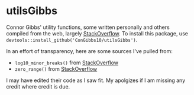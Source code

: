 # utilsGibbs
Connor Gibbs' utility functions, some written personally and others compiled from the web, largely [StackOverflow](https://stackoverflow.com/). To install this package, use `devtools::install_github('ConGibbs10/utilsGibbs')`.

In an effort of transparency, here are some sources I've pulled from:
- `log10_minor_breaks()` from [StackOverflow](https://stackoverflow.com/questions/30179442/plotting-minor-breaks-on-a-log-scale-with-ggplot)
- `zero_range()` from [StackOverflow](https://stackoverflow.com/questions/4752275/test-for-equality-among-all-elements-of-a-single-numeric-vector)

I may have edited their code as I saw fit. My apolgizes if I am missing any credit where credit is due.
